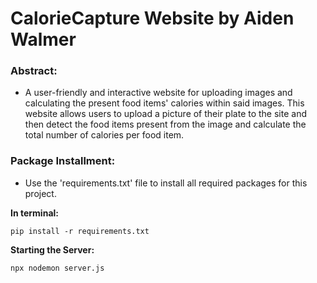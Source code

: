 # CalorieCapture Website by Aiden Walmer

### Abstract:
* A user-friendly and interactive website for uploading images and calculating the present food items' calories within said images. 
This website allows users to upload a picture of their plate to the site and then detect the food items present from the image and calculate the total number of calories per food item.

### Package Installment: 
* Use the 'requirements.txt' file to install all required packages for this project.

**In terminal:**
```
pip install -r requirements.txt
```

**Starting the Server:**
```
npx nodemon server.js
```
